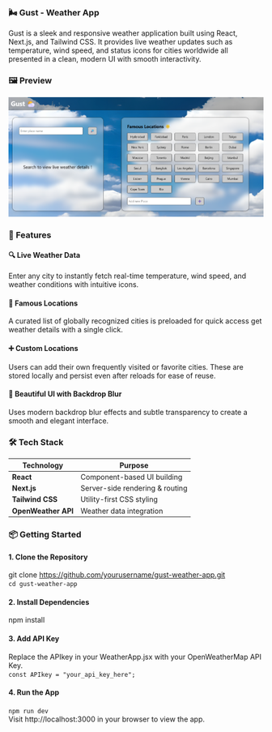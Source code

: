 ### 🌬️ Gust - Weather App

Gust is a sleek and responsive weather application built using React, Next.js, and Tailwind CSS. It provides live weather updates such as temperature, wind speed, and status icons for cities worldwide all presented in a clean, modern UI with smooth interactivity.

### 🖼️ Preview

![App Preview](./public/preview.png)

### 🚀 Features

#### 🔍 Live Weather Data
Enter any city to instantly fetch real-time temperature, wind speed, and weather conditions with intuitive icons.

#### 🌟 Famous Locations
A curated list of globally recognized cities is preloaded for quick access get weather details with a single click.

#### ➕ Custom Locations
Users can add their own frequently visited or favorite cities. These are stored locally and persist even after reloads for ease of reuse.

#### 🎨 Beautiful UI with Backdrop Blur
Uses modern backdrop blur effects and subtle transparency to create a smooth and elegant interface.

### 🛠️ Tech Stack

| Technology | Purpose |
| ------------------- | ------------------------------- |
| **React** | Component-based UI building |
| **Next.js** | Server-side rendering & routing |
| **Tailwind CSS** | Utility-first CSS styling |
| **OpenWeather API** | Weather data integration |


### 📦 Getting Started

#### 1. Clone the Repository
git clone https://github.com/yourusername/gust-weather-app.git<br>
```cd gust-weather-app```

#### 2. Install Dependencies
npm install

#### 3. Add API Key
Replace the APIkey in your WeatherApp.jsx with your OpenWeatherMap API Key.<br>
```const APIkey = "your_api_key_here";```

#### 4. Run the App
```npm run dev```<br>
Visit http://localhost:3000 in your browser to view the app.
